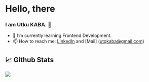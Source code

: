 # Hello, there 
### I am Utku KABA. :slightly_smiling_face:


- 🌱 I’m currently learning Frontend Development.
- 📫 How to reach me: [LinkedIn](https://www.linkedin.com/in/utkukaba/)  and [Mail] (utqkaba@gmail.com)
  



## 📈 Github Stats

<a href="https://github.com/utqkaba">
  <img align="center" src="https://github-readme-stats.vercel.app/api/top-langs/?username=utqkaba&hide=shell,jupyter notebook,&title_color=000000&text_color=000000&icon_color=2bbc8a&bg_color=ffffff" />
</a>


<br/>


